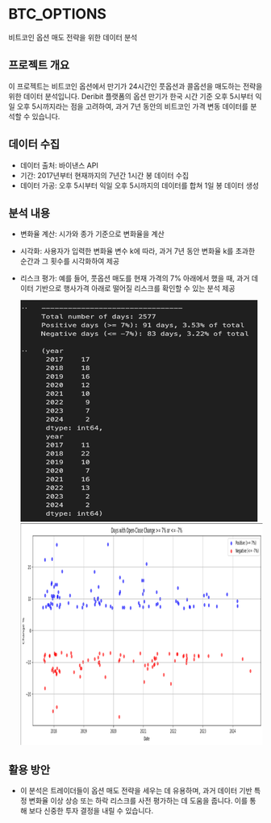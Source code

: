 # BTC_OPTIONS
비트코인 옵션 매도 전략을 위한 데이터 분석


## 프로젝트 개요
이 프로젝트는 비트코인 옵션에서 만기가 24시간인 풋옵션과 콜옵션을 매도하는 전략을 위한 데이터 분석입니다. Deribit 플랫폼의 옵션 만기가 한국 시간 기준 오후 5시부터 익일 오후 5시까지라는 점을 고려하여, 과거 7년 동안의 비트코인 가격 변동 데이터를 분석할 수 있습니다.



## 데이터 수집
- 데이터 출처: 바이낸스 API
- 기간: 2017년부터 현재까지의 7년간 1시간 봉 데이터 수집
- 데이터 가공: 오후 5시부터 익일 오후 5시까지의 데이터를 합쳐 1일 봉 데이터 생성

## 분석 내용
- 변화율 계산: 시가와 종가 기준으로 변화율을 계산
- 시각화: 사용자가 입력한 변화율 변수 k에 따라, 과거 7년 동안 변화율 k를 초과한 순간과 그 횟수를 시각화하여 제공
- 리스크 평가: 예를 들어, 풋옵션 매도를 현재 가격의 7% 아래에서 했을 때, 과거 데이터 기반으로 행사가격 아래로 떨어질 리스크를 확인할 수 있는 분석 제공

  <img src="doc/Total_number.png" width="470" height="440">
  <img src="doc/visualization.png" width="770" height="440">




## 활용 방안
- 이 분석은 트레이더들이 옵션 매도 전략을 세우는 데 유용하며, 과거 데이터 기반 특정 변화율 이상 상승 또는 하락 리스크를 사전 평가하는 데 도움을 줍니다. 이를 통해 보다 신중한 투자 결정을 내릴 수 있습니다.
